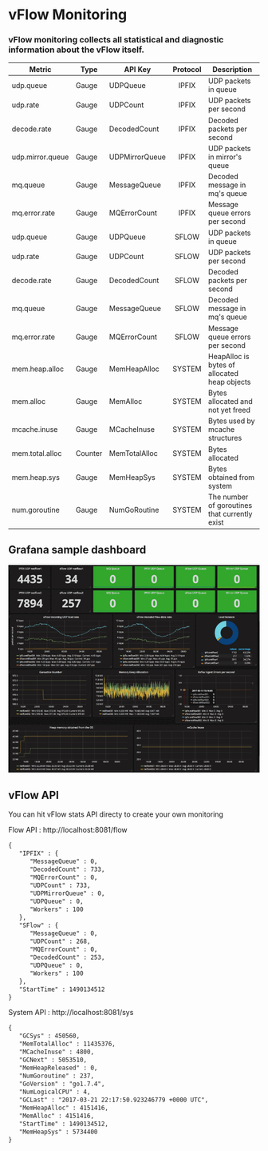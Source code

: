 # vFlow Monitoring

### vFlow monitoring collects all statistical and diagnostic information about the vFlow itself.

|Metric          | Type   |API Key        | Protocol| Description                                  |
|----------------| -------|-------------  |:-------:| ---------------------------------------------|
|udp.queue       | Gauge  |UDPQueue       | IPFIX   | UDP packets in queue                         |
|udp.rate        | Gauge  |UDPCount       | IPFIX   | UDP packets per second                       |
|decode.rate     | Gauge  |DecodedCount   | IPFIX   | Decoded packets per second                   |
|udp.mirror.queue| Gauge  |UDPMirrorQueue | IPFIX   | UDP packets in mirror's queue                |
|mq.queue        | Gauge  |MessageQueue   | IPFIX   | Decoded message in mq's queue                |
|mq.error.rate   | Gauge  |MQErrorCount   | IPFIX   | Message queue errors per second              |
|udp.queue       | Gauge  |UDPQueue       | SFLOW   | UDP packets in queue                         |
|udp.rate        | Gauge  |UDPCount       | SFLOW   | UDP packets per second                       |
|decode.rate     | Gauge  |DecodedCount   | SFLOW   | Decoded packets per second                   |
|mq.queue        | Gauge  |MessageQueue   | SFLOW   | Decoded message in mq's queue                |
|mq.error.rate   | Gauge  |MQErrorCount   | SFLOW   | Message queue errors per second              |
|mem.heap.alloc  | Gauge  |MemHeapAlloc   | SYSTEM  | HeapAlloc is bytes of allocated heap objects |
|mem.alloc       | Gauge  |MemAlloc       | SYSTEM  | Bytes allocated and not yet freed            |
|mcache.inuse    | Gauge  |MCacheInuse    | SYSTEM  | Bytes used by mcache structures              |
|mem.total.alloc | Counter|MemTotalAlloc  | SYSTEM  | Bytes allocated                              |
|mem.heap.sys    | Gauge  |MemHeapSys     | SYSTEM  | Bytes obtained from system                   |
|num.goroutine   | Gauge  |NumGoRoutine   | SYSTEM  | The number of goroutines that currently exist|

## Grafana sample dashboard

![Alt text](/docs/imgs/grafana.gif?raw=true "vFlow")

## vFlow API

You can hit vFlow stats API directy to create your own monitoring

Flow API : http://localhost:8081/flow 

```
{
   "IPFIX" : {
      "MessageQueue" : 0,
      "DecodedCount" : 733,
      "MQErrorCount" : 0,
      "UDPCount" : 733,
      "UDPMirrorQueue" : 0,
      "UDPQueue" : 0,
      "Workers" : 100
   },
   "SFlow" : {
      "MessageQueue" : 0,
      "UDPCount" : 268,
      "MQErrorCount" : 0,
      "DecodedCount" : 253,
      "UDPQueue" : 0,
      "Workers" : 100
   },
   "StartTime" : 1490134512
}
```

System API : http://localhost:8081/sys

```
{
   "GCSys" : 450560,
   "MemTotalAlloc" : 11435376,
   "MCacheInuse" : 4800,
   "GCNext" : 5053510,
   "MemHeapReleased" : 0,
   "NumGoroutine" : 237,
   "GoVersion" : "go1.7.4",
   "NumLogicalCPU" : 4,
   "GCLast" : "2017-03-21 22:17:50.923246779 +0000 UTC",
   "MemHeapAlloc" : 4151416,
   "MemAlloc" : 4151416,
   "StartTime" : 1490134512,
   "MemHeapSys" : 5734400
}
```

